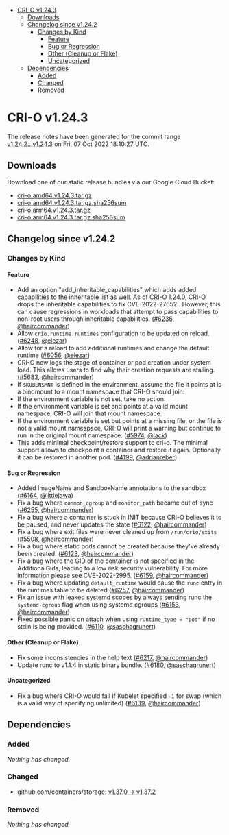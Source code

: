 - [CRI-O v1.24.3](#cri-o-v1243)
  - [Downloads](#downloads)
  - [Changelog since v1.24.2](#changelog-since-v1242)
    - [Changes by Kind](#changes-by-kind)
      - [Feature](#feature)
      - [Bug or Regression](#bug-or-regression)
      - [Other (Cleanup or Flake)](#other-cleanup-or-flake)
      - [Uncategorized](#uncategorized)
  - [Dependencies](#dependencies)
    - [Added](#added)
    - [Changed](#changed)
    - [Removed](#removed)

# CRI-O v1.24.3

The release notes have been generated for the commit range
[v1.24.2...v1.24.3](https://github.com/cri-o/cri-o/compare/v1.24.2...v1.24.3) on Fri, 07 Oct 2022 18:10:27 UTC.

## Downloads

Download one of our static release bundles via our Google Cloud Bucket:

- [cri-o.amd64.v1.24.3.tar.gz](https://storage.googleapis.com/cri-o/artifacts/cri-o.amd64.v1.24.3.tar.gz)
- [cri-o.amd64.v1.24.3.tar.gz.sha256sum](https://storage.googleapis.com/cri-o/artifacts/cri-o.amd64.v1.24.3.tar.gz.sha256sum)
- [cri-o.arm64.v1.24.3.tar.gz](https://storage.googleapis.com/cri-o/artifacts/cri-o.arm64.v1.24.3.tar.gz)
- [cri-o.arm64.v1.24.3.tar.gz.sha256sum](https://storage.googleapis.com/cri-o/artifacts/cri-o.arm64.v1.24.3.tar.gz.sha256sum)

## Changelog since v1.24.2

### Changes by Kind

#### Feature
 - Add an option "add_inheritable_capabilities" which adds added capabilities to the inheritable list as well. As of CRI-O 1.24.0, CRI-O drops the inheritable capabilities to fix CVE-2022-27652 . However, this can cause regressions in workloads that attempt to pass capabilities to non-root users through inheritable capabilities. ([#6236](https://github.com/cri-o/cri-o/pull/6236), [@haircommander](https://github.com/haircommander))
 - Allow `crio.runtime.runtimes` configuration to be updated on reload. ([#6248](https://github.com/cri-o/cri-o/pull/6248), [@elezar](https://github.com/elezar))
 - Allow for a reload to add additional runtimes and change the default runtime ([#6056](https://github.com/cri-o/cri-o/pull/6056), [@elezar](https://github.com/elezar))
 - CRI-O now logs the stage of container or pod creation under system load. This allows users to find why their creation requests are stalling. ([#5683](https://github.com/cri-o/cri-o/pull/5683), [@haircommander](https://github.com/haircommander))
 - If `$KUBENSMNT` is defined in the environment, assume the file it points at is
  a bindmount to a mount namespace that CRI-O should join:
  - If the environment variable is not set, take no action.
  - If the environment variable is set and points at a valid mount
    namespace, CRI-O will join that mount namespace.
  - If the environment variable is set but points at a missing file, or the file
    is not a valid mount namespace, CRI-O will print a warning but continue to
    run in the original mount namespace. ([#5974](https://github.com/cri-o/cri-o/pull/5974), [@lack](https://github.com/lack))
 - This adds minimal checkpoint/restore support to cri-o. The minimal support allows to checkpoint a container and restore it again. Optionally it can be restored in another pod. ([#4199](https://github.com/cri-o/cri-o/pull/4199), [@adrianreber](https://github.com/adrianreber))

#### Bug or Regression
 - Added ImageName and SandboxName annotations to the sandbox ([#6164](https://github.com/cri-o/cri-o/pull/6164), [@littlejawa](https://github.com/littlejawa))
 - Fix a bug where `conmon_cgroup` and `monitor_path` became out of sync ([#6255](https://github.com/cri-o/cri-o/pull/6255), [@haircommander](https://github.com/haircommander))
 - Fix a bug where a container is stuck in INIT because CRI-O believes it to be paused, and never updates the state ([#6122](https://github.com/cri-o/cri-o/pull/6122), [@haircommander](https://github.com/haircommander))
 - Fix a bug where exit files were never cleaned up from `/run/crio/exits` ([#5508](https://github.com/cri-o/cri-o/pull/5508), [@haircommander](https://github.com/haircommander))
 - Fix a bug where static pods cannot be created because they've already been created. ([#6123](https://github.com/cri-o/cri-o/pull/6123), [@haircommander](https://github.com/haircommander))
 - Fix a bug where the GID of the container is not specified in the AdditionalGids, leading to a low risk security vulnerability. For more information please see CVE-2022-2995. ([#6159](https://github.com/cri-o/cri-o/pull/6159), [@haircommander](https://github.com/haircommander))
 - Fix a bug where updating `default_runtime` would cause the `runc` entry in the runtimes table to be deleted ([#6257](https://github.com/cri-o/cri-o/pull/6257), [@haircommander](https://github.com/haircommander))
 - Fix an issue with leaked systemd scopes by always sending runc the `--systemd-cgroup` flag when using systemd cgroups ([#6153](https://github.com/cri-o/cri-o/pull/6153), [@haircommander](https://github.com/haircommander))
 - Fixed possible panic on attach when using `runtime_type = "pod"` if no stdin is being provided. ([#6110](https://github.com/cri-o/cri-o/pull/6110), [@saschagrunert](https://github.com/saschagrunert))

#### Other (Cleanup or Flake)
 - Fix some inconsistencies in the help text ([#6217](https://github.com/cri-o/cri-o/pull/6217), [@haircommander](https://github.com/haircommander))
 - Update runc to v1.1.4 in static binary bundle. ([#6180](https://github.com/cri-o/cri-o/pull/6180), [@saschagrunert](https://github.com/saschagrunert))

#### Uncategorized
 - Fix a bug where CRI-O would fail if Kubelet specified `-1` for swap (which is a valid way of specifying unlimited) ([#6139](https://github.com/cri-o/cri-o/pull/6139), [@haircommander](https://github.com/haircommander))

## Dependencies

### Added
_Nothing has changed._

### Changed
- github.com/containers/storage: [v1.37.0 → v1.37.2](https://github.com/containers/storage/compare/v1.37.0...v1.37.2)

### Removed
_Nothing has changed._
